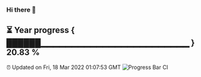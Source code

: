### Hi there 👋
⏳ Year progress { ██████▁▁▁▁▁▁▁▁▁▁▁▁▁▁▁▁▁▁▁▁▁▁▁▁ } 20.83 %
---
⏰ Updated on Fri, 18 Mar 2022 01:07:53 GMT
![Progress Bar CI](https://github.com/liununu/liununu/workflows/Progress%20Bar%20CI/badge.svg)
